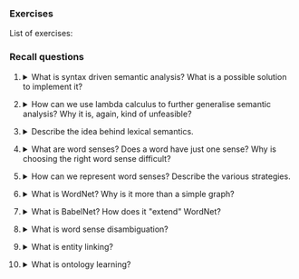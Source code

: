 
### Exercises

List of exercises:

### Recall questions 

1. <details markdown=1><summary markdown="span"> What  is syntax driven semantic analysis? What is a possible solution to implement it?  </summary>
    
    \
	As the name suggests, it is a kind of ==semantic analysis driven by syntax==: ![](../../../static/NLP/sem1.png)

	One possible solution is to ==augment CFGs with semantic meanings, using first order logic==.

</details>

2. <details markdown=1><summary markdown="span"> How can we use lambda calculus to further generalise semantic analysis? Why it is, again, kind of unfeasible?  </summary>
    
    \
    Lambda notation can be used ==to abstract from fully specified FOL==, creating rules that can generate new FOL expressions:

	![](../../../static/NLP/sem2.png)

	This technique, however, has 2 drawbacks:
	- it is ==difficult== to perform
	- ==assumes that each terminal has just one meaning==
    

</details>

3. <details markdown=1><summary markdown="span">  Describe the idea behind lexical semantics. </summary>
    
    \
	The idea of lexical semantics is to ==concentrate on the single words and to understand their meaning==

</details>

4. <details markdown=1><summary markdown="span"> What are word senses? Does a word have just one sense?  Why is choosing the right word sense difficult? </summary>
    
    \
	The term ==word sense is a synonym for word meaning==. Each word can have ==multiple senses==. Choosing the right sense is often complicated by numerous factors:
	- homonymy
	- metonymy 
	- metaphors
	- personification
	- and so on...

	We'll thus ==first focus on how to represent word senses, and then on how to disambiguate==. 

</details>

5. <details markdown=1><summary markdown="span">  How can we represent word senses? Describe the various strategies. </summary>
    
    \
	To describe word senses, we have various strategies:
	- ==enumeration==: using a ==sense inventory== to store all possible meanings and using the ==words in the context to activate one of them==: ![](../../../static/NLP/sem3.png)
	- ==graded word senses==: use ==annotators to create generative rules== to describe the senses (similar to PoS tagging): ![](../../../static/NLP/sem4.png)
	- ==computational lexicons==: ==machine readable dictionaries==

</details>

6. <details markdown=1><summary markdown="span">  What is WordNet? Why is it more than a simple graph? </summary>
    
    \
    WordNet is a ==computational lexicon of English==, expressing each ==word as a synset (group of synonyms)==. On top of that, each word is connected to the others via ==lexical and semantics links==, creating a graph that is effectively a ==semantic network==.

	![](../../../static/NLP/sem5.png)

</details>

7. <details markdown=1><summary markdown="span"> What is BabelNet? How does it "extend" WordNet?  </summary>
    
    \
	BabelNet is another ==computational lexicon==, however it is ==multilingual== and it includes multiple sources: ![](../../../static/NLP/sem6.png)

</details>

8. <details markdown=1><summary markdown="span"> What is word sense disambiguation? </summary>
    
    \
    Given ==a word in context and a fixed inventory of possible word senses==, the goal is to ==decide the most suitable synset== if there is one.

</details>

9. <details markdown=1><summary markdown="span"> What is entity linking?  </summary>
    
    \
    Entity linking is the ==task of assigning a unique identity to entities== (such as famous individuals,  locations, or companies) mentioned in text: ![](../../../static/NLP/sem7.png)

	It can be performed with ==text based approaches or graph based approaches==.

</details>

10. <details markdown=1><summary markdown="span"> What is ontology learning? </summary>
    
    \
	![](../../../static/NLP/sem8.png)

</details>